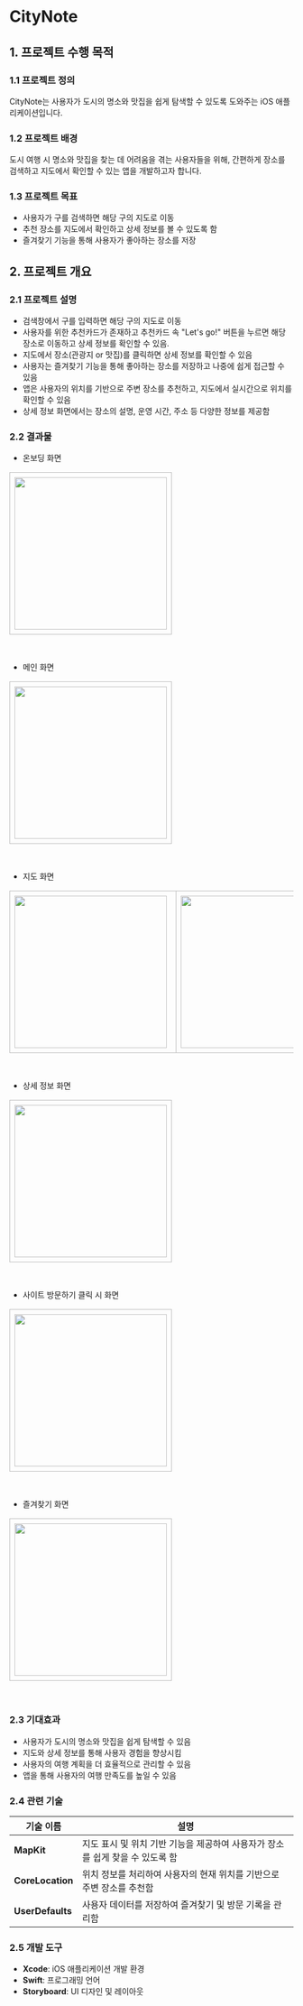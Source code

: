 # CityNote

## 1. 프로젝트 수행 목적
### 1.1 프로젝트 정의
CityNote는 사용자가 도시의 명소와 맛집을 쉽게 탐색할 수 있도록 도와주는 iOS 애플리케이션입니다.

### 1.2 프로젝트 배경
도시 여행 시 명소와 맛집을 찾는 데 어려움을 겪는 사용자들을 위해, 간편하게 장소를 검색하고 지도에서 확인할 수 있는 앱을 개발하고자 합니다.

### 1.3 프로젝트 목표
- 사용자가 구를 검색하면 해당 구의 지도로 이동
- 추천 장소를 지도에서 확인하고 상세 정보를 볼 수 있도록 함
- 즐겨찾기 기능을 통해 사용자가 좋아하는 장소를 저장

## 2. 프로젝트 개요
### 2.1 프로젝트 설명
- 검색창에서 구를 입력하면 해당 구의 지도로 이동
- 사용자를 위한 추천카드가 존재하고 추천카드 속 "Let's go!" 버튼을 누르면 해당 장소로 이동하고 상세 정보를 확인할 수 있음.
- 지도에서 장소(관광지 or 맛집)를 클릭하면 상세 정보를 확인할 수 있음
- 사용자는 즐겨찾기 기능을 통해 좋아하는 장소를 저장하고 나중에 쉽게 접근할 수 있음
- 앱은 사용자의 위치를 기반으로 주변 장소를 추천하고, 지도에서 실시간으로 위치를 확인할 수 있음
- 상세 정보 화면에서는 장소의 설명, 운영 시간, 주소 등 다양한 정보를 제공함

### 2.2 결과물
- 온보딩 화면<br>
<table><tr><td style="border: 1.5px solid #bbb; border-radius: 10px; padding: 8px;"><img src="https://github.com/user-attachments/assets/2ae46630-e1e6-43ed-9c94-c306d9efea40" width="270"></td></tr></table>
<br>

- 메인 화면<br>
<table><tr><td style="border: 1.5px solid #bbb; border-radius: 10px; padding: 8px;"><img src="https://github.com/user-attachments/assets/aa781b6f-258c-4651-a867-b23c199c3c28" width="270"></td></tr></table>
<br>

- 지도 화면<br>
<table><tr>
<td style="border: 1.5px solid #bbb; border-radius: 10px; padding: 8px; padding-right:16px;"><img src="https://github.com/user-attachments/assets/673f3ce1-7b47-4da2-929c-41d3c2d4bbd5" width="270"></td>
<td style="border: 1.5px solid #bbb; border-radius: 10px; padding: 8px; padding-right:16px;"><img src="https://github.com/user-attachments/assets/a0ce409a-2f2a-4d2e-9b9a-4c82902eaeba" width="270"></td>
<td style="border: 1.5px solid #bbb; border-radius: 10px; padding: 8px;"><img src="https://github.com/user-attachments/assets/39b109e0-3d15-4428-831d-b7cc9eecc180" width="270"></td>
</tr></table>
<br>

- 상세 정보 화면<br>
<table><tr><td style="border: 1.5px solid #bbb; border-radius: 10px; padding: 8px;"><img src="https://github.com/user-attachments/assets/bfb02b77-3eb0-4b57-971a-5a189bdf299a" width="270"></td></tr></table>
<br>

- 사이트 방문하기 클릭 시 화면<br>
<table><tr><td style="border: 1.5px solid #bbb; border-radius: 10px; padding: 8px;"><img src="https://github.com/user-attachments/assets/196fbda4-246a-4ea5-a860-d2f652cae266" width="270"></td></tr></table>
<br>

- 즐겨찾기 화면<br>
<table><tr><td style="border: 1.5px solid #bbb; border-radius: 10px; padding: 8px;"><img src="https://github.com/user-attachments/assets/ebd132a5-be3f-47c8-a2a0-090639eed32d" width="270"></td></tr></table>
<br>

### 2.3 기대효과
- 사용자가 도시의 명소와 맛집을 쉽게 탐색할 수 있음
- 지도와 상세 정보를 통해 사용자 경험을 향상시킴
- 사용자의 여행 계획을 더 효율적으로 관리할 수 있음
- 앱을 통해 사용자의 여행 만족도를 높일 수 있음

### 2.4 관련 기술
| 기술 이름 | 설명 |
|-----------|------|
| **MapKit** | 지도 표시 및 위치 기반 기능을 제공하여 사용자가 장소를 쉽게 찾을 수 있도록 함 |
| **CoreLocation** | 위치 정보를 처리하여 사용자의 현재 위치를 기반으로 주변 장소를 추천함 |
| **UserDefaults** | 사용자 데이터를 저장하여 즐겨찾기 및 방문 기록을 관리함 |

### 2.5 개발 도구
- **Xcode**: iOS 애플리케이션 개발 환경
- **Swift**: 프로그래밍 언어
- **Storyboard**: UI 디자인 및 레이아웃
